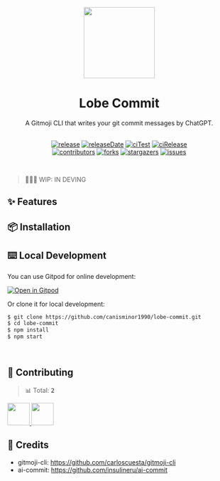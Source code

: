<p align="center">
  <img width="160" src="https://raw.githubusercontent.com/canisminor1990/lobe-commit/master/docs/logo.webp">
</p>
<h1 align="center">Lobe Commit</h1>

<div align="center">
  A Gitmoji CLI that writes your git commit messages by ChatGPT.
<br/>
<br/>

<!-- SHIELD GROUP -->

[![release][release-shield]][release-url] [![releaseDate][release-date-shield]][release-date-url] [![ciTest][ci-test-shield]][ci-test-url] [![ciRelease][ci-release-shield]][ci-release-url] <br/> [![contributors][contributors-shield]][contributors-url] [![forks][forks-shield]][forks-url] [![stargazers][stargazers-shield]][stargazers-url] [![issues][issues-shield]][issues-url]

</div>

<br/>

> 🤯🤯🤯 WIP: IN DEVING

## ✨ Features

## 📦 Installation

## ⌨️ Local Development

You can use Gitpod for online development:

[![Open in Gitpod](https://gitpod.io/button/open-in-gitpod.svg)](https://gitpod.io/#https://github.com/canisminor1990/lobe-commit)

Or clone it for local development:

```bash
$ git clone https://github.com/canisminor1990/lobe-commit.git
$ cd lobe-commit
$ npm install
$ npm start
```

<br/>

## 🤝 Contributing

<!-- CONTRIBUTION GROUP -->

> 📊 Total: <kbd>**2**</kbd>

<a href="https://github.com/canisminor1990" title="canisminor1990">
  <img src="https://avatars.githubusercontent.com/u/17870709?v=4" width="50" />
</a>
<a href="https://github.com/apps/dependabot" title="dependabot[bot]">
  <img src="https://avatars.githubusercontent.com/in/29110?v=4" width="50" />
</a>

<!-- CONTRIBUTION END -->

<br/>

## 🔗 Credits

- gitmoji-cli: https://github.com/carloscuesta/gitmoji-cli
- ai-commit: https://github.com/insulineru/ai-commit

<!-- SHIELD LINK GROUP -->

<!-- release -->

[release-shield]: https://img.shields.io/github/v/release/canisminor1990/lobe-commit?style=flat&sort=semver&logo=github
[release-url]: https://github.com/canisminor1990/lobe-commit/releases

<!-- releaseDate -->

[release-date-shield]: https://img.shields.io/github/release-date/canisminor1990/lobe-commit?style=flat
[release-date-url]: https://github.com/canisminor1990/lobe-commit/releases

<!-- ciTest -->

[ci-test-shield]: https://github.com/canisminor1990/lobe-commit/workflows/Test%20CI/badge.svg
[ci-test-url]: https://github.com/canisminor1990/lobe-commit/actions/workflows/test.yml

<!-- ciRelease -->

[ci-release-shield]: https://github.com/canisminor1990/lobe-commit/workflows/Build%20and%20Release/badge.svg
[ci-release-url]: https://github.com/canisminor1990/lobe-commit/actions/workflows/release.yml

<!-- contributors -->

[contributors-shield]: https://img.shields.io/github/contributors/canisminor1990/lobe-commit.svg?style=flat
[contributors-url]: https://github.com/canisminor1990/lobe-commit/graphs/contributors

<!-- forks -->

[forks-shield]: https://img.shields.io/github/forks/canisminor1990/lobe-commit.svg?style=flat
[forks-url]: https://github.com/canisminor1990/lobe-commit/network/members

<!-- stargazers -->

[stargazers-shield]: https://img.shields.io/github/stars/canisminor1990/lobe-commit.svg?style=flat
[stargazers-url]: https://github.com/canisminor1990/lobe-commit/stargazers

<!-- issues -->

[issues-shield]: https://img.shields.io/github/issues/canisminor1990/lobe-commit.svg?style=flat
[issues-url]: https://img.shields.io/github/issues/canisminor1990/lobe-commit.svg?style=flat
